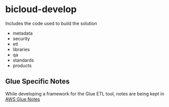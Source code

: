 # bicloud-develop
Includes the code used to build the solution

- metadata  
- security  
- etl  
- libraries  
- qa  
- standards  
- products  

## Glue Specific Notes  
While developing a framework for the Glue ETL tool, notes are being kept in [AWS Glue Notes](AWSGlueNotes.md)  

